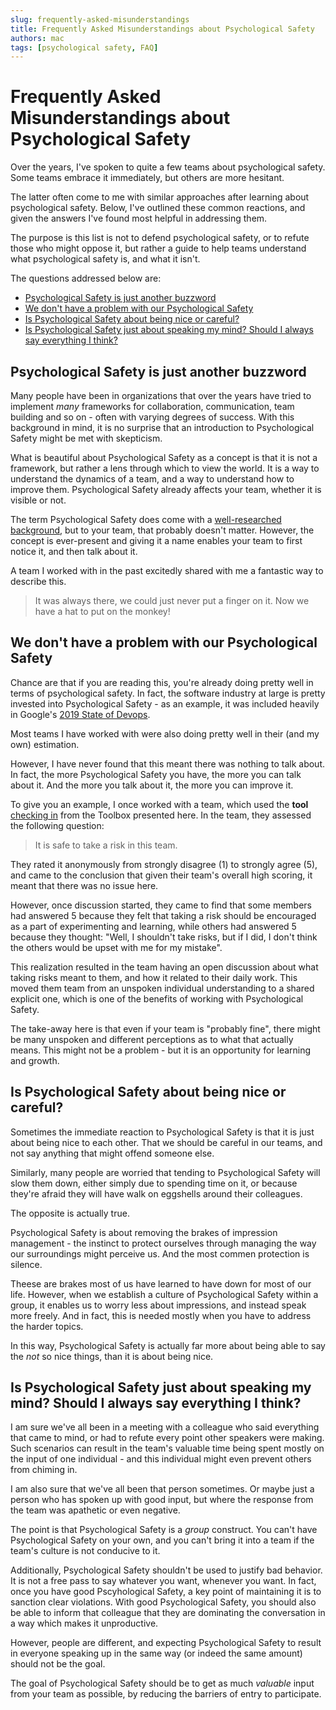 ```yaml
---
slug: frequently-asked-misunderstandings
title: Frequently Asked Misunderstandings about Psychological Safety
authors: mac
tags: [psychological safety, FAQ]
---
```


# Frequently Asked Misunderstandings about Psychological Safety

Over the years, I've spoken to quite a few teams about psychological safety. Some teams embrace it immediately, but others are more hesitant.

The latter often come to me with similar approaches after learning about psychological safety.
Below, I've outlined these common reactions, and given the answers I've found most helpful in addressing them.

The purpose is this list is not to defend psychological safety, or to refute those who might oppose it, but rather a guide to help teams understand what psychological safety is, and what it isn't.

The questions addressed below are:

- [Psychological Safety is just another buzzword](#psychological-safety-is-just-another-buzzword)
- [We don't have a problem with our Psychological Safety](#we-dont-have-a-problem-with-our-psychological-safety)
- [Is Psychological Safety about being nice or careful?](#is-psychological-safety-about-being-nice-or-careful)
- [Is Psychological Safety just about speaking my mind? Should I always say everything I think?](#is-psychological-safety-just-about-speaking-my-mind-should-i-always-say-everything-i-think)

## Psychological Safety is just another buzzword

Many people have been in organizations that over the years have tried to implement _many_ frameworks for collaboration, communication, team building and so on - often with varying degrees of success. With this background in mind, it is no surprise that an introduction to Psychological Safety might be met with skepticism.

What is beautiful about Psychological Safety as a concept is that it is not a framework, but rather a lens through which to view the world. It is a way to understand the dynamics of a team, and a way to understand how to improve them. Psychological Safety already affects your team, whether it is visible or not.

The term Psychological Safety does come with a [well-researched background](https://scholar.google.com/scholar?hl=da&as_sdt=0%2C5&q=amy+edmondson+psychological+safety&btnG=&oq=Amy+Edmondson+), but to your team, that probably doesn't matter. However, the concept is ever-present and giving it a name enables your team to first notice it, and then talk about it.

A team I worked with in the past excitedly shared with me a fantastic way to describe this.

> It was always there, we could just never put a finger on it. Now we have a hat to put on the monkey!

## We don't have a problem with our Psychological Safety

Chance are that if you are reading this, you're already doing pretty well in terms of psychological safety. In fact, the software industry at large is pretty invested into Psychological Safety - as an example, it was included heavily in Google's [2019 State of Devops](https://services.google.com/fh/files/misc/state-of-devops-2019.pdf).

Most teams I have worked with were also doing pretty well in their (and my own) estimation.

However, I have never found that this meant there was nothing to talk about. In fact, the more Psychological Safety you have, the more you can talk about it. And the more you talk about it, the more you can improve it.

To give you an example, I once worked with a team, which used the **tool** [checking in](docs/tools/checking-in) from the Toolbox presented here. In the team, they assessed the following question:

> It is safe to take a risk in this team.

They rated it anonymously from strongly disagree (1) to strongly agree (5), and came to the conclusion that given their team's overall high scoring, it meant that there was no issue here.

However, once discussion started, they came to find that some members had answered 5 because they felt that taking a risk should be encouraged as a part of experimenting and learning, while others had answered 5 because they thought: "Well, I shouldn't take risks, but if I did, I don't think the others would be upset with me for my mistake".

This realization resulted in the team having an open discussion about what taking risks meant to them, and how it related to their daily work. This moved them team from an unspoken individual understanding to a shared explicit one, which is one of the benefits of working with Psychological Safety.

The take-away here is that even if your team is "probably fine", there might be many unspoken and different perceptions as to what that actually means. This might not be a problem - but it is an opportunity for learning and growth.

## Is Psychological Safety about being nice or careful?

Sometimes the immediate reaction to Psychological Safety is that it is just about being nice to each other. That we should be careful in our teams, and not say anything that might offend someone else.

Similarly, many people are worried that tending to Psychological Safety will slow them down, either simply due to spending time on it, or because they're afraid they will have walk on eggshells around their colleagues.

The opposite is actually true.

Psychological Safety is about removing the brakes of impression management - the instinct to protect ourselves through managing the way our surroundings might perceive us. And the most commen protection is silence.

Theese are brakes most of us have learned to have down for most of our life. However, when we establish a culture of Psychological Safety within a group, it enables us to worry less about impressions, and instead speak more freely. And in fact, this is needed mostly when you have to address the harder topics.

In this way, Psychological Safety is actually far more about being able to say the _not_ so nice things, than it is about being nice.

## Is Psychological Safety just about speaking my mind? Should I always say everything I think?

I am sure we've all been in a meeting with a colleague who said everything that came to mind, or had to refute every point other speakers were making. Such scenarios can result in the team's valuable time being spent mostly on the input of one individual - and this individual might even prevent others from chiming in.

I am also sure that we've all been that person sometimes. Or maybe just a person who has spoken up with good input, but where the response from the team was apathetic or even negative.

The point is that Psychological Safety is a _group_ construct. You can't have Psychological Safety on your own, and you can't bring it into a team if the team's culture is not conducive to it.

Additionally, Psychological Safety shouldn't be used to justify bad behavior. It is not a free pass to say whatever you want, whenever you want. In fact, once you have good Pscyhological Safety, a key point of maintaining it is to sanction clear violations. With good Psychological Safety, you should also be able to inform that colleague that they are dominating the conversation in a way which makes it unproductive.

However, people are different, and expecting Psychological Safety to result in everyone speaking up in the same way (or indeed the same amount) should not be the goal.

The goal of Psychological Safety should be to get as much _valuable_ input from your team as possible, by reducing the barriers of entry to participate.
